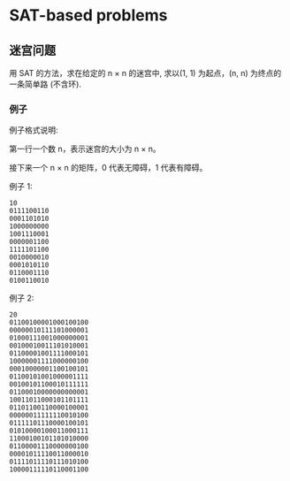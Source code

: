 # SAT-based problems

## 迷宫问题

用 SAT 的方法，求在给定的 n × n 的迷宫中, 求以(1, 1) 为起点，(n, n) 为终点的一条简单路 (不含环).

### 例子

例子格式说明:

第一行一个数 n，表示迷宫的大小为 n × n。

接下来一个 n × n 的矩阵，0 代表无障碍，1 代表有障碍。 

例子 1:
```
10
0111100110
0001101010
1000000000
1001110001
0000001100
1111101100
0010000010
0001010110
0110001110
0100110010
```
例子 2:
```
20
01100100001000100100
00000010111101000001
01000111001000000001
00100010011101010001
01100001001111000101
10000001111000000100
00010000001100100101
01100101001000001111
00100101100010111111
01100010000000000001
10011011000101101111
01101100110000100001
00000011111110010100
01111101110000100101
01010000100011000111
11000100101101010000
01100001110000000100
00001011110011000010
01111011110111010100
10000111110110001100
```